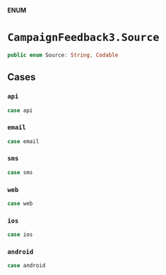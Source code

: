 **ENUM**

# `CampaignFeedback3.Source`

```swift
public enum Source: String, Codable
```

## Cases
### `api`

```swift
case api
```

### `email`

```swift
case email
```

### `sms`

```swift
case sms
```

### `web`

```swift
case web
```

### `ios`

```swift
case ios
```

### `android`

```swift
case android
```
